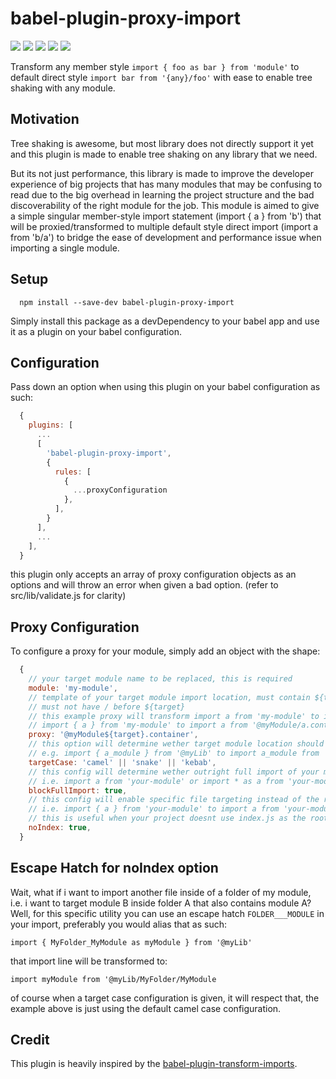 # babel-plugin-proxy-import

![](https://img.shields.io/circleci/project/github/dharmawankenny/babel-plugin-proxy-import/master.svg?logo=circleci&logoColor=ffffff) ![](https://img.shields.io/codecov/c/gh/dharmawankenny/babel-plugin-proxy-import.svg?logo=codecov&logoColor=ffffff) ![](https://img.shields.io/david/dharmawankenny/babel-plugin-proxy-import.svg?logo=node.js&logoColor=ffffff) ![](https://img.shields.io/github/license/dharmawankenny/babel-plugin-proxy-import.svg) ![](https://img.shields.io/github/issues-raw/dharmawankenny/babel-plugin-proxy-import.svg?logo=github&logoColor=ffffff)


Transform any member style `import { foo as bar } from 'module'` to default direct style `import bar from '{any}/foo'` with ease to enable tree shaking with any module.

## Motivation

Tree shaking is awesome, but most library does not directly support it yet and this plugin is made to enable tree shaking on any library that we need.

But its not just performance, this library is made to improve the developer experience of big projects that has many modules that may be confusing to read due to the big overhead in learning the project structure and the bad discoverability of the right module for the job. This module is aimed to give a simple singular member-style import statement (import { a } from 'b') that will be proxied/transformed to multiple default style direct import (import a from 'b/a') to bridge the ease of development and performance issue when importing a single module.

## Setup

```
  npm install --save-dev babel-plugin-proxy-import
 ```

Simply install this package as a devDependency to your babel app and use it as a plugin on your babel configuration.


## Configuration

Pass down an option when using this plugin on your babel configuration as such:

```js
  {
    plugins: [
      ...
      [
        'babel-plugin-proxy-import',
        {
          rules: [
            {
              ...proxyConfiguration
            },
          ],
        }
      ],
      ...
    ],
  }
```

this plugin only accepts an array of proxy configuration objects as an options and will throw an error when given a bad option. (refer to src/lib/validate.js for clarity)

## Proxy Configuration

To configure a proxy for your module, simply add an object with the shape:

```js
  {
    // your target module name to be replaced, this is required
    module: 'my-module',
    // template of your target module import location, must contain ${target} that will be replaced with the import target,
    // must not have / before ${target}
    // this example proxy will transform import a from 'my-module' to import a from '@myModule.container' and
    // import { a } from 'my-module' to import a from '@myModule/a.container', refer to src/lib/resolveBaseTargetModule.js for clarity
    proxy: '@myModule${target}.container',
    // this option will determine wether target module location should be transformed to one of the three case structure
    // e.g. import { a_module } from '@myLib' to import a_module from '@myLib/aModule', will default to camel case
    targetCase: 'camel' || 'snake' || 'kebab',
    // this config will determine wether outright full import of your module is not allowed or not
    // i.e. import a from 'your-module' or import * as a from 'your-module'
    blockFullImport: true,
    // this config will enable specific file targeting instead of the root folder targeting when importing a module
    // i.e. import { a } from 'your-module' to import a from 'your-module/a/a' instead of 'your-module/a'
    // this is useful when your project doesnt use index.js as the root of your module
    noIndex: true,
  }
```

## Escape Hatch for noIndex option

Wait, what if i want to import another file inside of a folder of my module, i.e. i want to target module B inside folder A that also contains module A? Well, for this specific utility you can use an escape hatch `FOLDER___MODULE` in your import, preferably you would alias that as such:

`import { MyFolder_MyModule as myModule } from '@myLib'`

that import line will be transformed to:

`import myModule from '@myLib/MyFolder/MyModule`

of course when a target case configuration is given, it will respect that, the example above is just using the default camel case configuration.


## Credit

This plugin is heavily inspired by the [babel-plugin-transform-imports](https://www.npmjs.com/package/babel-plugin-transform-imports).
